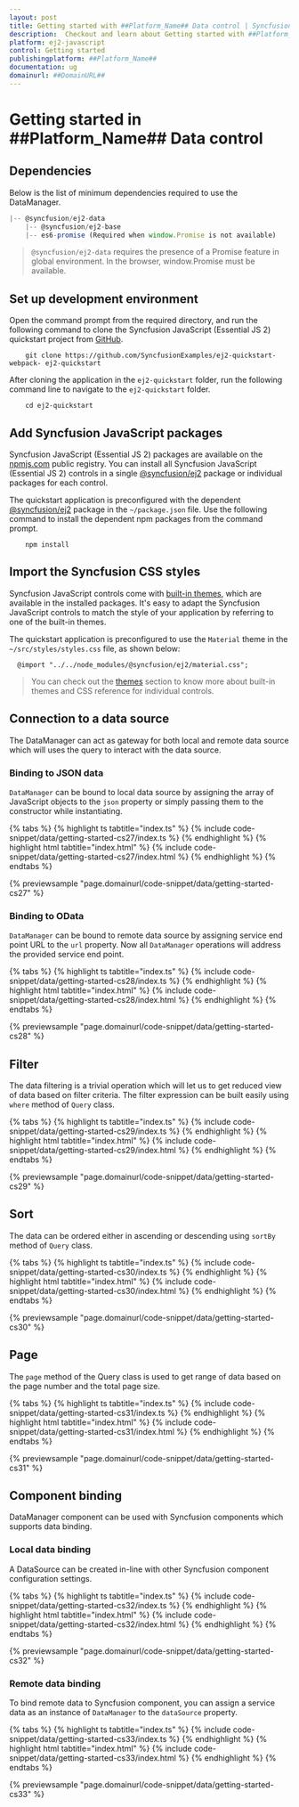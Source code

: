 ```yaml
---
layout: post
title: Getting started with ##Platform_Name## Data control | Syncfusion
description:  Checkout and learn about Getting started with ##Platform_Name## Data control of Syncfusion Essential JS 2 and more details.
platform: ej2-javascript
control: Getting started 
publishingplatform: ##Platform_Name##
documentation: ug
domainurl: ##DomainURL##
---
```


# Getting started in ##Platform_Name## Data control

## Dependencies

Below is the list of minimum dependencies required to use the DataManager.

```javascript
|-- @syncfusion/ej2-data
    |-- @syncfusion/ej2-base
    |-- es6-promise (Required when window.Promise is not available)
```

> `@syncfusion/ej2-data` requires the presence of a Promise feature in global environment. In the browser, window.Promise must be available.

## Set up development environment

Open the command prompt from the required directory, and run the following command to clone the Syncfusion JavaScript (Essential JS 2) quickstart project from [GitHub](https://github.com/SyncfusionExamples/ej2-quickstart-webpack-).

```
    git clone https://github.com/SyncfusionExamples/ej2-quickstart-webpack- ej2-quickstart
```

After cloning the application in the `ej2-quickstart` folder, run the following command line to navigate to the `ej2-quickstart` folder.

```
    cd ej2-quickstart
```

## Add Syncfusion JavaScript packages

Syncfusion JavaScript (Essential JS 2) packages are available on the [npmjs.com](https://www.npmjs.com/~syncfusionorg) public registry. You can install all Syncfusion JavaScript (Essential JS 2) controls in a single [@syncfusion/ej2](https://www.npmjs.com/package/@syncfusion/ej2) package or individual packages for each control.

The quickstart application is preconfigured with the dependent [@syncfusion/ej2](https://www.npmjs.com/package/@syncfusion/ej2) package in the `~/package.json` file. Use the following command to install the dependent npm packages from the command prompt.

```
    npm install
```

## Import the Syncfusion CSS styles

Syncfusion JavaScript controls come with [built-in themes](https://ej2.syncfusion.com/documentation/appearance/theme/), which are available in the installed packages. It's easy to adapt the Syncfusion JavaScript controls to match the style of your application by referring to one of the built-in themes.

The quickstart application is preconfigured to use the `Material` theme in the `~/src/styles/styles.css` file, as shown below: 

```
  @import "../../node_modules/@syncfusion/ej2/material.css";
```

> You can check out the [themes](https://ej2.syncfusion.com/documentation/appearance/theme/) section to know more about built-in themes and CSS reference for individual controls.

## Connection to a data source

The DataManager can act as gateway for both local and remote data source which will uses the query to interact with the data source.

### Binding to JSON data

`DataManager` can be bound to local data source by assigning the array of JavaScript objects to the `json` property or simply passing them
to the constructor while instantiating.

{% tabs %}
{% highlight ts tabtitle="index.ts" %}
{% include code-snippet/data/getting-started-cs27/index.ts %}
{% endhighlight %}
{% highlight html tabtitle="index.html" %}
{% include code-snippet/data/getting-started-cs27/index.html %}
{% endhighlight %}
{% endtabs %}
          
{% previewsample "page.domainurl/code-snippet/data/getting-started-cs27" %}

### Binding to OData

`DataManager` can be bound to remote data source by assigning service end point URL to the `url` property. Now all `DataManager` operations will address the provided service end point.

{% tabs %}
{% highlight ts tabtitle="index.ts" %}
{% include code-snippet/data/getting-started-cs28/index.ts %}
{% endhighlight %}
{% highlight html tabtitle="index.html" %}
{% include code-snippet/data/getting-started-cs28/index.html %}
{% endhighlight %}
{% endtabs %}
          
{% previewsample "page.domainurl/code-snippet/data/getting-started-cs28" %}

## Filter

The data filtering is a trivial operation which will let us to get reduced view of data based on filter criteria. The filter expression can be built easily using `where` method of `Query` class.

{% tabs %}
{% highlight ts tabtitle="index.ts" %}
{% include code-snippet/data/getting-started-cs29/index.ts %}
{% endhighlight %}
{% highlight html tabtitle="index.html" %}
{% include code-snippet/data/getting-started-cs29/index.html %}
{% endhighlight %}
{% endtabs %}
          
{% previewsample "page.domainurl/code-snippet/data/getting-started-cs29" %}

## Sort

The data can be ordered either in ascending or descending using `sortBy` method of `Query` class.

{% tabs %}
{% highlight ts tabtitle="index.ts" %}
{% include code-snippet/data/getting-started-cs30/index.ts %}
{% endhighlight %}
{% highlight html tabtitle="index.html" %}
{% include code-snippet/data/getting-started-cs30/index.html %}
{% endhighlight %}
{% endtabs %}
          
{% previewsample "page.domainurl/code-snippet/data/getting-started-cs30" %}

## Page

The `page` method of the Query class is used to get range of data based on the page number and the total page size.

{% tabs %}
{% highlight ts tabtitle="index.ts" %}
{% include code-snippet/data/getting-started-cs31/index.ts %}
{% endhighlight %}
{% highlight html tabtitle="index.html" %}
{% include code-snippet/data/getting-started-cs31/index.html %}
{% endhighlight %}
{% endtabs %}
          
{% previewsample "page.domainurl/code-snippet/data/getting-started-cs31" %}

## Component binding

DataManager component can be used with Syncfusion components which supports data binding.

### Local data binding

A DataSource can be created in-line with other Syncfusion component configuration settings.

{% tabs %}
{% highlight ts tabtitle="index.ts" %}
{% include code-snippet/data/getting-started-cs32/index.ts %}
{% endhighlight %}
{% highlight html tabtitle="index.html" %}
{% include code-snippet/data/getting-started-cs32/index.html %}
{% endhighlight %}
{% endtabs %}
          
{% previewsample "page.domainurl/code-snippet/data/getting-started-cs32" %}

### Remote data binding

To bind remote data to Syncfusion component, you can assign a service data as an instance of `DataManager` to the `dataSource` property.

{% tabs %}
{% highlight ts tabtitle="index.ts" %}
{% include code-snippet/data/getting-started-cs33/index.ts %}
{% endhighlight %}
{% highlight html tabtitle="index.html" %}
{% include code-snippet/data/getting-started-cs33/index.html %}
{% endhighlight %}
{% endtabs %}
          
{% previewsample "page.domainurl/code-snippet/data/getting-started-cs33" %}